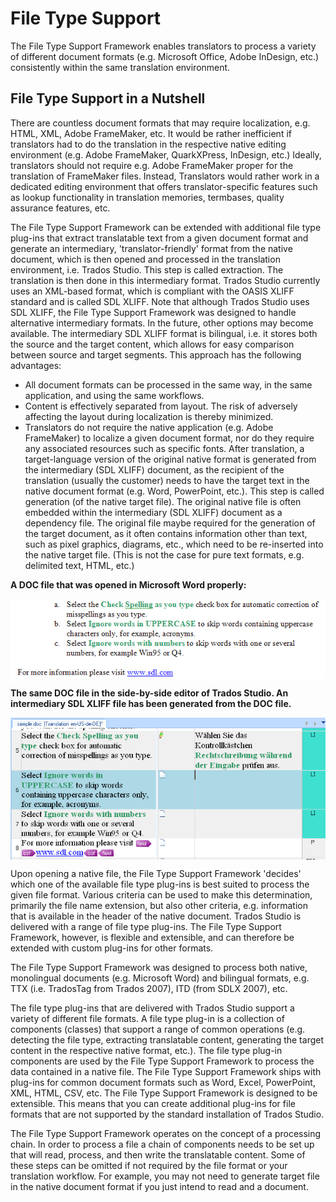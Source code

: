 File Type Support
=====
The File Type Support Framework enables translators to process a variety of different document formats (e.g. Microsoft Office, Adobe InDesign, etc.) consistently within the same translation environment.

File Type Support in a Nutshell
----
There are countless document formats that may require localization, e.g. HTML, XML, Adobe FrameMaker, etc. It would be rather inefficient if translators had to do the translation in the respective native editing environment (e.g. Adobe FrameMaker, QuarkXPress, InDesign, etc.) Ideally, translators should not require e.g. Adobe FrameMaker proper for the translation of FrameMaker files. Instead, Translators would rather work in a dedicated editing environment that offers translator-specific features such as lookup functionality in translation memories, termbases, quality assurance features, etc.

The File Type Support Framework can be extended with additional file type plug-ins that extract translatable text from a given document format and generate an intermediary, 'translator-friendly' format from the native document, which is then opened and processed in the translation environment, i.e. Trados Studio. This step is called extraction. The translation is then done in this intermediary format. Trados Studio currently uses an XML-based format, which is compliant with the OASIS XLIFF standard and is called SDL XLIFF. Note that although Trados Studio uses SDL XLIFF, the File Type Support Framework was designed to handle alternative intermediary formats. In the future, other options may become available. The intermediary SDL XLIFF format is bilingual, i.e. it stores both the source and the target content, which allows for easy comparison between source and target segments. This approach has the following advantages:

* All document formats can be processed in the same way, in the same application, and using the same workflows.
* Content is effectively separated from layout. The risk of adversely affecting the layout during localization is thereby minimized.
* Translators do not require the native application (e.g. Adobe FrameMaker) to localize a given document format, nor do they require any associated resources such as specific fonts.
After translation, a target-language version of the original native format is generated from the intermediary (SDL XLIFF) document, as the recipient of the translation (usually the customer) needs to have the target text in the native document format (e.g. Word, PowerPoint, etc.). This step is called generation (of the native target file). The original native file is often embedded within the intermediary (SDL XLIFF) document as a dependency file. The original file maybe required for the generation of the target document, as it often contains information other than text, such as pixel graphics, diagrams, etc., which need to be re-inserted into the native target file. (This is not the case for pure text formats, e.g. delimited text, HTML, etc.)

**A DOC file that was opened in Microsoft Word properly:**

<img style="display:block; " src="images/NativeView.jpg"/>


**The same DOC file in the side-by-side editor of Trados Studio. An intermediary SDL XLIFF file has been generated from the DOC file.**

<img style="display:block; " src="images/AbstractView.jpg"/>

Upon opening a native file, the File Type Support Framework 'decides' which one of the available file type plug-ins is best suited to process the given file format. Various criteria can be used to make this determination, primarily the file name extension, but also other criteria, e.g. information that is available in the header of the native document.
 Trados Studio is delivered with a range of file type plug-ins. The File Type Support Framework, however, is flexible and extensible, and can therefore be extended with custom plug-ins for other formats.

The File Type Support Framework was designed to process both native, monolingual documents (e.g. Microsoft Word) and bilingual formats, e.g. TTX (i.e. TradosTag from Trados 2007), ITD (from SDLX 2007), etc.

The file type plug-ins that are delivered with Trados Studio support a variety of different file formats. A file type plug-in is a collection of components (classes) that support a range of common operations (e.g. detecting the file type, extracting translatable content, generating the target content in the respective native format, etc.). The file type plug-in components are used by the File Type Support Framework to process the data contained in a native file. The File Type Support Framework ships with plug-ins for common document formats such as Word, Excel, PowerPoint, XML, HTML, CSV, etc. The File Type Support Framework is designed to be extensible. This means that you can create additional plug-ins for file formats that are not supported by the standard installation of Trados Studio.

The File Type Support Framework operates on the concept of a processing chain. In order to process a file a chain of components needs to be set up that will read, process, and then write the translatable content. Some of these steps can be omitted if not required by the file format or your translation workflow. For example, you may not need to generate target file in the native document format if you just intend to read and a document.